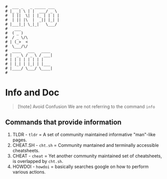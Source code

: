 ```text
#  ___ _   _ _____ ___
# |_ _| \ | |  ___/ _ \
#  | ||  \| | |_ | | | |
#  | || |\  |  _|| |_| |
# |___|_| \_|_|   \___/
#   ___
#  ( _ )
#  / _ \/\
# | (_>  <
#  \___/\/
#  ____   ___   ____
# |  _ \ / _ \ / ___|
# | | | | | | | |
# | |_| | |_| | |___
# |____/ \___/ \____|
#
```

Info and Doc
============

> [!note] Avoid Confusion
> We are not referring to the command `info`

Commands that provide information
----------------------------------

1. TLDR - `tldr` = A set of community maintained informative "man"-like pages.
2. CHEAT.SH - `cht.sh` = Community mantained and terminally accessible cheatsheets.
3. CHEAT - `cheat` = Yet another community maintained set of cheatsheets, is overlapped by `cht.sh`.
4. HOWDOI - `howdoi` = basically searches google on how to perform various actions.

